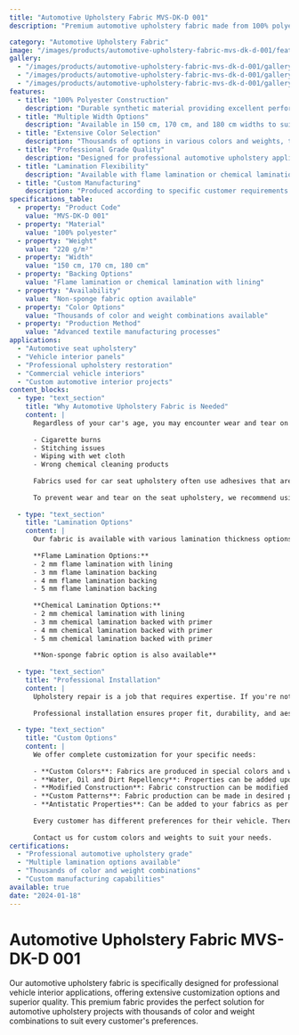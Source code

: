 ```yaml
---
title: "Automotive Upholstery Fabric MVS-DK-D 001"
description: "Premium automotive upholstery fabric made from 100% polyester with multiple width options and lamination choices for professional vehicle interior applications"

category: "Automotive Upholstery Fabric"
image: "/images/products/automotive-upholstery-fabric-mvs-dk-d-001/featured.png"
gallery:
  - "/images/products/automotive-upholstery-fabric-mvs-dk-d-001/gallery/1.png"
  - "/images/products/automotive-upholstery-fabric-mvs-dk-d-001/gallery/2.png"
  - "/images/products/automotive-upholstery-fabric-mvs-dk-d-001/gallery/3.png"
features:
  - title: "100% Polyester Construction"
    description: "Durable synthetic material providing excellent performance and longevity"
  - title: "Multiple Width Options"
    description: "Available in 150 cm, 170 cm, and 180 cm widths to suit different applications"
  - title: "Extensive Color Selection"
    description: "Thousands of options in various colors and weights, tailored to customer preferences"
  - title: "Professional Grade Quality"
    description: "Designed for professional automotive upholstery applications"
  - title: "Lamination Flexibility"
    description: "Available with flame lamination or chemical lamination backing options"
  - title: "Custom Manufacturing"
    description: "Produced according to specific customer requirements and preferences"
specifications_table:
  - property: "Product Code"
    value: "MVS-DK-D 001"
  - property: "Material"
    value: "100% polyester"
  - property: "Weight"
    value: "220 g/m²"
  - property: "Width"
    value: "150 cm, 170 cm, 180 cm"
  - property: "Backing Options"
    value: "Flame lamination or chemical lamination with lining"
  - property: "Availability"
    value: "Non-sponge fabric option available"
  - property: "Color Options"
    value: "Thousands of color and weight combinations available"
  - property: "Production Method"
    value: "Advanced textile manufacturing processes"
applications:
  - "Automotive seat upholstery"
  - "Vehicle interior panels"
  - "Professional upholstery restoration"
  - "Commercial vehicle interiors"
  - "Custom automotive interior projects"
content_blocks:
  - type: "text_section"
    title: "Why Automotive Upholstery Fabric is Needed"
    content: |
      Regardless of your car's age, you may encounter wear and tear on your upholstery from time to time. This can be caused by:
      
      - Cigarette burns
      - Stitching issues
      - Wiping with wet cloth
      - Wrong chemical cleaning products
      
      Fabrics used for car seat upholstery often use adhesives that aren't water-resistant. Therefore, those who clean the upholstery with a wet cloth or the wrong chemicals can experience wear and tear over time.
      
      To prevent wear and tear on the seat upholstery, we recommend using seat covers made of fabric and tailored to your taste, suitable for the make and model of your vehicle.
  
  - type: "text_section"
    title: "Lamination Options"
    content: |
      Our fabric is available with various lamination thickness options:
      
      **Flame Lamination Options:**
      - 2 mm flame lamination with lining
      - 3 mm flame lamination backing
      - 4 mm flame lamination backing
      - 5 mm flame lamination backing
      
      **Chemical Lamination Options:**
      - 2 mm chemical lamination with lining
      - 3 mm chemical lamination backed with primer
      - 4 mm chemical lamination backed with primer
      - 5 mm chemical lamination backed with primer
      
      **Non-sponge fabric option is also available**
  
  - type: "text_section"
    title: "Professional Installation"
    content: |
      Upholstery repair is a job that requires expertise. If you're not confident and think you can't do it yourself, we strongly recommend having the repair done by a professional.
      
      Professional installation ensures proper fit, durability, and aesthetic appeal for your vehicle's interior.
  
  - type: "text_section"
    title: "Custom Options"
    content: |
      We offer complete customization for your specific needs:
      
      - **Custom Colors**: Fabrics are produced in special colors and weights according to your needs
      - **Water, Oil and Dirt Repellency**: Properties can be added upon request
      - **Modified Construction**: Fabric construction can be modified for specific applications
      - **Custom Patterns**: Fabric production can be made in desired patterns
      - **Antistatic Properties**: Can be added to your fabrics as per your request
      
      Every customer has different preferences for their vehicle. Therefore, we offer thousands of options in various colors and weights, tailored to customer preferences.
      
      Contact us for custom colors and weights to suit your needs.
certifications:
  - "Professional automotive upholstery grade"
  - "Multiple lamination options available"
  - "Thousands of color and weight combinations"
  - "Custom manufacturing capabilities"
available: true
date: "2024-01-18"
---
```


# Automotive Upholstery Fabric MVS-DK-D 001

Our automotive upholstery fabric is specifically designed for professional vehicle interior applications, offering extensive customization options and superior quality. This premium fabric provides the perfect solution for automotive upholstery projects with thousands of color and weight combinations to suit every customer's preferences. 